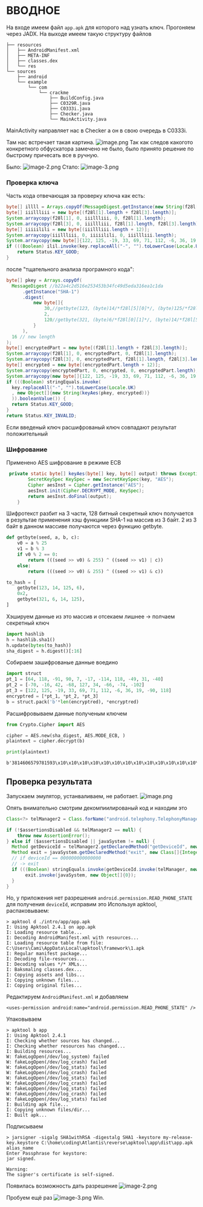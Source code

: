 ВВОДНОЕ 
====
На входе имеем файл `app.apk` для которого над узнать ключ.
Прогоняем через JADX.
На выходе имеем такую структуру файлов
```
├── resources
│   ├── AndroidManifest.xml
│   ├── META-INF
│   ├── classes.dex
│   └── res
└── sources
    ├── android
    └── example
        └── com
            └── crackme
                ├── BuildConfig.java
                ├── C0329R.java
                ├── C0333i.java
                ├── Checker.java
                └── MainActivity.java 
```
MainActivity направляет нас в Checker а он в свою очередь в C0333i.

Там нас встречает такая картина. 
![image.png](attachment:image.png)
Так как следов какогото конкретного обфускатора замечено не было, было принято решение по быстрому причесать все в ручную.

Было:
![image-2.png](attachment:image-2.png)
Стало:
![image-3.png](attachment:image-3.png)
### Проверка ключа
Часть кода отвечающая за проверку ключа как есть:
```java
byte[] illll = Arrays.copyOf(MessageDigest.getInstance(new String(f28l[10])).digest(new byte[]{getbyte(123, f28l[5][0], f28l[0][2], f28l[0][1]), 2, getbyte(321, f28l[0][1], f28l[5][0], f28l[0][2])}), f28l[4][2]);
byte[] iiillliii = new byte[(f28l[1].length + f28l[3].length)];
System.arraycopy(f28l[1], 0, iiillliii, 0, f28l[1].length);
System.arraycopy(f28l[3], 0, iiillliii, f28l[1].length, f28l[3].length);
byte[] iiiiilili = new byte[(iiillliii.length + 12)];
System.arraycopy(iiillliii, 0, iiiiilili, 0, iiillliii.length);
System.arraycopy(new byte[]{122, 125, -19, 33, 69, 71, 112, -6, 36, 19, -90, 118}, 0, iiiiilili, iiillliii.length, 12);
if (((Boolean) ilil.invoke(key.replaceAll("-", "").toLowerCase(Locale.UK), new Object[]{new String(iiiilll(illll, iiiiilili))})).booleanValue()) {
    return Status.KEY_GOOD;
}
```
после "тщательного анализа програмного кода":
```java
byte[] pkey = Arrays.copyOf(
  MessageDigest //b22a4c2d516e253453b34fc49d5eda316ea1c1da
      .getInstance("SHA-1")
      .digest(
          new byte[]{
              30,//getbyte(123, (byte)14/*f28l[5][0]*/, (byte)125/*f28l[0][2]*/, (byte)6/*f28l[0][1]*/),
              2,
              120//getbyte(321, (byte)6/*f28l[0][1]*/, (byte)14/*f28l[5][0]*/, (byte)125/*f28l[0][2]*/)
          }
      ), 
  16 // new length
);
byte[] encryptedPart = new byte[(f28l[1].length + f28l[3].length)];
System.arraycopy(f28l[1], 0, encryptedPart, 0, f28l[1].length);
System.arraycopy(f28l[3], 0, encryptedPart, f28l[1].length, f28l[3].length);
byte[] encrypted = new byte[(encryptedPart.length + 12)];
System.arraycopy(encryptedPart, 0, encrypted, 0, encryptedPart.length);
System.arraycopy(new byte[]{122, 125, -19, 33, 69, 71, 112, -6, 36, 19, -90, 118}, 0, encrypted, encryptedPart.length, 12);
if (((Boolean) stringEquals.invoke(
  key.replaceAll("-", "").toLowerCase(Locale.UK)
  , new Object[]{new String(keyAes(pkey, encrypted))}
  )).booleanValue()) {
  return Status.KEY_GOOD;
}
return Status.KEY_INVALID;
```

Если введеный ключ расшифрованый ключ совпадают результат положительный

### Шифрование
Применено AES шифрование в режиме ECB 
```java
 private static byte[] keyAes(byte[] key, byte[] output) throws Exception {
        SecretKeySpec KeySpec = new SecretKeySpec(key, "AES");
        Cipher aesInst = Cipher.getInstance("AES");
        aesInst.init(Cipher.DECRYPT_MODE, KeySpec);
        return aesInst.doFinal(output);
    }
```
Шифротекст разбит на 3 части,
128 битный секретный ключ получается в результае применения хэш функциии SHA-1 на массив из 3 байт.
2 из 3 байт в данном массиве получаются через функцию getbyte.



```python
def getbyte(seed, a, b, c):
    v0 = a % 25
    v1 = b % 3
    if v0 % 2 == 0: 
        return (((seed >> v0) & 255) ^ ((seed >> v1) | c))
    else:
        return (((seed >> v0) & 255) ^ ((seed >> v1) & c))

to_hash = [
    getbyte(123, 14, 125, 6),
    0x2,
    getbyte(321, 6, 14, 125),
]
```

Хэшируем данные из это массив и отсекаем лишнее -> полчаем секретный ключ


```python
import hashlib
h = hashlib.sha1()
h.update(bytes(to_hash))
sha_digest = h.digest()[:16]
```

Собираем зашифрованые данные воедино


```python
import struct
pt_1 = [64, 118, -91, 90, 7, -17, -114, 118, -49, 31, -40]
pt_2 = [-70, -16, 42, -68, 127, 34, -66, -74, -102]
pt_3 = [122, 125, -19, 33, 69, 71, 112, -6, 36, 19, -90, 118]
encryptred = [*pt_1, *pt_2, *pt_3]
b = struct.pack('b'*len(encryptred), *encryptred)
```

Расшифровываем данные полученым ключем


```python
from Crypto.Cipher import AES

cipher = AES.new(sha_digest, AES.MODE_ECB, )
plaintext = cipher.decrypt(b)

print(plaintext)
```

    b'3814606579781593\x10\x10\x10\x10\x10\x10\x10\x10\x10\x10\x10\x10\x10\x10\x10\x10'


## Проверка результата
Запускаем эмулятор, устанваливаем, не работает.
![image.png](attachment:image.png)

Опять внимательно смотрим декомпиилированый код и находим это
```java
Class<?> telManager2 = Class.forName("android.telephony.TelephonyManager");

if (!$assertionsDisabled && telManager2 == null) {
    throw new AssertionError();
} else if ($assertionsDisabled || javaSystem != null) {
  Method getDeviceId = telManager2.getDeclaredMethod("getDeviceId", new Class[0]);
  Method exit = javaSystem.getDeclaredMethod("exit", new Class[]{Integer.TYPE});
  // if deviceId == 000000000000000
  // -> exit
  if (((Boolean) stringEquals.invoke(getDeviceId.invoke(telManager, new Object[0]), "000000000000000")).booleanValue()) {
       exit.invoke(javaSystem, new Object[]{0});
  } 
}
```
Но, у приложения нет разрешения `android.permission.READ_PHONE_STATE` для получения `deviceId`, исправим это
Используя apktool, распаковываем:
```
> apktool d ./intro/app/app.apk
I: Using Apktool 2.4.1 on app.apk
I: Loading resource table...
I: Decoding AndroidManifest.xml with resources...
I: Loading resource table from file: C:\Users\Cami\AppData\Local\apktool\framework\1.apk
I: Regular manifest package...
I: Decoding file-resources...
I: Decoding values */* XMLs...
I: Baksmaling classes.dex...
I: Copying assets and libs...
I: Copying unknown files...
I: Copying original files...
```

Редактируем `AndroidManifest.xml` и добавляем 
```
<uses-permission android:name="android.permission.READ_PHONE_STATE" />
```
Упаковываем
```
> apktool b app
I: Using Apktool 2.4.1
I: Checking whether sources has changed...
I: Checking whether resources has changed...
I: Building resources...
W: fakeLogOpen(/dev/log_system) failed
W: fakeLogOpen(/dev/log_crash) failed
W: fakeLogOpen(/dev/log_stats) failed
W: fakeLogOpen(/dev/log_crash) failed
W: fakeLogOpen(/dev/log_stats) failed
W: fakeLogOpen(/dev/log_crash) failed
W: fakeLogOpen(/dev/log_stats) failed
W: fakeLogOpen(/dev/log_crash) failed
W: fakeLogOpen(/dev/log_stats) failed
I: Building apk file...
I: Copying unknown files/dir...
I: Built apk...
```
Подписываем
```
> jarsigner -sigalg SHA1withRSA -digestalg SHA1 -keystore my-release-key.keystore C:\home\coding\Atlantis\reverse\apktool\app\dist\app.apk alias_name
Enter Passphrase for keystore:
jar signed.

Warning:
The signer's certificate is self-signed.
```
Появилась возможность дать разрешение
![image-2.png](attachment:image-2.png)

Пробуем ещё раз
![image-3.png](attachment:image-3.png)
Win.
